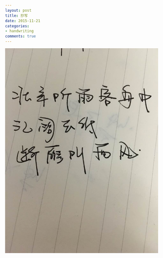 ```yaml
---
layout: post
title: 抄写
date: 2015-11-21
categories:
- handwriting
comments: true
---
```


<img src="/images/hw/rain.jpg" width="500">



